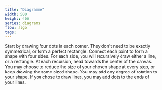 ```yaml
---
title: "Diagramme"
width: 500
height: 400
series: diagrams
flow: algo
tags:
---
```


Start by drawing four dots in each corner. They don't need to be exactly symmetrical, or form a perfect rectangle. Connect each point to form a shape with four sides. For each side, you will recursively draw either a line, or a rectangle. At each recursion, head towards the center of the canvas. You may choose to reduce the size of your chosen shape at every step, or keep drawing the same sized shape. You may add any degree of rotation to your shape. If you chose to draw lines, you may add dots to the ends of your lines.
